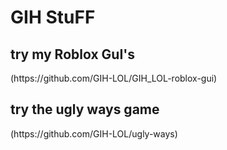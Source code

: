 # GIH StuFF
<body>

<h2>try my Roblox GuI's</h2>
   (https://github.com/GIH-LOL/GIH_LOL-roblox-gui)
<h2>try the ugly ways game</h2>
   (https://github.com/GIH-LOL/ugly-ways)
</body>










